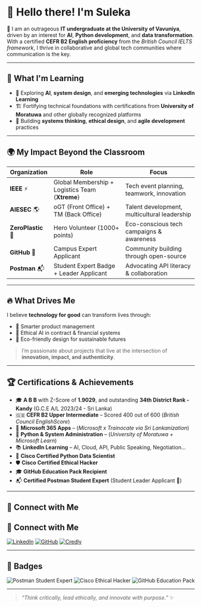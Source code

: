 # 👋 Hello there! I'm Suleka

🚀 I am an outrageous **IT undergraduate at the University of Vavuniya**, driven by an interest for **AI**, **Python development**, and **data transformation**. With a certified **CEFR B2 English proficiency** from the *British Council IELTS framework*, I thrive in collaborative and global tech communities where communication is the key.

---

## 🌱 What I'm Learning
- 🤖 Exploring **AI**, **system design**, and **emerging technologies** via **LinkedIn Learning**
- 🏗️ Fortifying technical foundations with certifications from **University of Moratuwa** and other globally recognized platforms
- 🔄 Building **systems thinking**, **ethical design**, and **agile development** practices

---

## 🌍 My Impact Beyond the Classroom

|  Organization |  Role |  Focus |
|----------------|--------|----------|
| **IEEE** ⚡ | Global Membership + Logistics Team (**Xtreme**) | Tech event planning, teamwork, innovation |
| **AIESEC** 🌎 | oGT (Front Office) + TM (Back Office) | Talent development, multicultural leadership |
| **ZeroPlastic** 🌱 | Hero Volunteer (1000+ points) | Eco-conscious tech campaigns & awareness |
| **GitHub** 🐙 | Campus Expert Applicant | Community building through open-source |
| **Postman** 📬 | Student Expert Badge + Leader Applicant | Advocating API literacy & collaboration |

---

## 🔥 What Drives Me

I believe **technology for good** can transform lives through:

- 🧠 Smarter product management  
- 🤖 Ethical AI in contract & financial systems  
- 🌿 Eco-friendly design for sustainable futures  

> I’m passionate about projects that live at the intersection of **innovation, impact, and authenticity**.

---

## 🏆 Certifications & Achievements

- 🎓 **A B B** with Z-Score of **1.9029**, and  outstanding **34th District Rank - Kandy** (G.C.E A/L 2023/24 - Sri Lanka)
- 🇬🇧 **CEFR B2 Upper Intermediate** – Scored 400 out of 600 (*British Council EnglishScore*)
- 💼 **Microsoft 365 Apps** – (*Microsoft x Trainocate via Sri Lankanization*)
- 🐍 **Python & System Administration** – (*University of Moratuwa + Microsoft Learn*)
- 📚 **LinkedIn Learning** – AI, Cloud, API, Public Speaking, Negotiation...
- 🧪 **Cisco Certified Python Data Scientist**
- 🛡️ **Cisco Certified Ethical Hacker**
- 🎓 **GitHub Education Pack Recipient**
- 📬 **Certified Postman Student Expert** (Student Leader Applicant 🚀)

---

## 🔗 Connect with Me

## 🔗 Connect with Me

[![LinkedIn](https://img.shields.io/badge/-LinkedIn-0077B5?style=for-the-badge&logo=linkedin&logoColor=white&logoWidth=30)](https://www.linkedin.com/in/suleka-dissanayake)
[![GitHub](https://img.shields.io/badge/-GitHub-181717?style=for-the-badge&logo=github&logoColor=white&logoWidth=30)](https://github.com/suleka-dissanayake)
[![Credly](https://img.shields.io/badge/-Credly-FF6B00?style=for-the-badge&logo=credly&logoColor=white&logoWidth=30)](https://www.credly.com/users/suleka-dissanayake)


---

## 🧩 Badges

![Postman Student Expert](https://img.shields.io/badge/Postman-Student%20Expert-orange)
![Cisco Ethical Hacker](https://img.shields.io/badge/Cisco-Ethical%20Hacker-blue)
![GitHub Education Pack](https://img.shields.io/badge/GitHub-Education%20Pack-black)

---

> _“Think critically, lead ethically, and innovate with purpose.”_ ✨
